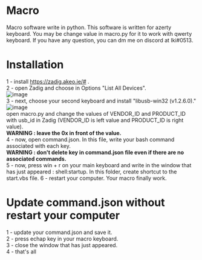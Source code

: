 # Macro
Macro software write in python.
This software is written for azerty keyboard. You may be change value in macro.py for it to work with qwerty keyboard.
If you have any question, you can dm me on discord at Iki#0513.

# Installation
  1 - install https://zadig.akeo.ie/# .<br/>
  2 - open Zadig and choose in Options "List All Devices".<br/>
  ![image](https://user-images.githubusercontent.com/98080123/213912263-a24a3f4e-2348-4a99-a967-41f7992877a2.png)<br/>
  3 - next, choose your second keyboard and install "libusb-win32 (v1.2.6.0)." <br/>
  ![image](https://user-images.githubusercontent.com/98080123/213912540-12dc7482-86fe-4c2c-aab3-dabac67ac7ae.png)<br/>
  open macro.py and change the values of VENDOR_ID and PRODUCT_ID with usb_id in Zadig (VENDOR_ID is left value and PRODUCT_ID is right value).<br/>
  <b>WARNING : leave the 0x in front of the value.</b><br/>
  4 - now, open command.json. In this file, write your bash command associated with each key.<br/>
  <b>WARNING : don't delete key in command.json file even if there are no associated commands.</b><br/>
  5 - now, press win + r on your main keyboard and write in the window that has just appeared : shell:startup. In this folder, create shortcut to the start.vbs file.
  6 - restart your computer. Your macro finally work.
  
# Update command.json without restart your computer
  1 - update your command.json and save it.<br/>
  2 - press echap key in your macro keyboard.<br/>
  3 - close the window that has just appeared.<br/>
  4 - that's all<br/>
